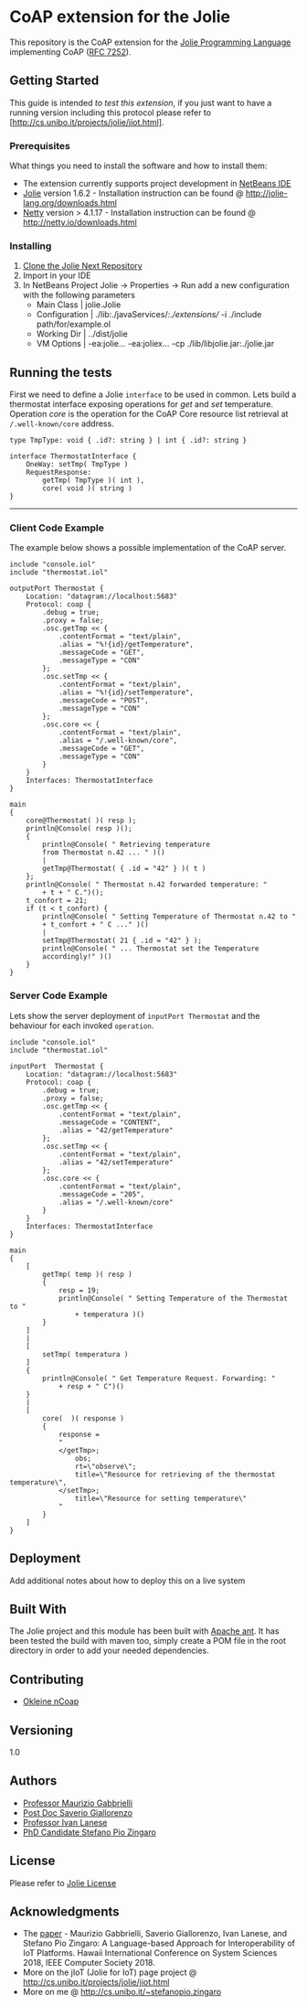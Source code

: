 # CoAP extension for the Jolie

This repository is the CoAP extension for the [Jolie Programming Language](http://www.jolie-lang.org) implementing CoAP ([RFC 7252](https://tools.ietf.org/html/rfc7252)).

## Getting Started

This guide is intended *to test this extension*, if you just want to have a running version including this protocol please refer to [http://cs.unibo.it/projects/jolie/jiot.html].

### Prerequisites

What things you need to install the software and how to install them:

* The extension currently supports project development in [NetBeans IDE](http://netbeans.org)
* [Jolie](https://github.com/jolie/jolie) version 1.6.2 - Installation instruction can be found @ http://jolie-lang.org/downloads.html
* [Netty](http://netty.io) version > 4.1.17 - Installation instruction can be found @ http://netty.io/downloads.html

### Installing

1. [Clone the Jolie Next Repository](https://github.com/stefanopiozingaro/jolie.git)
2. Import in your IDE
3. In NetBeans Project Jolie -> Properties -> Run add a new configuration with the following parameters
    * Main Class    |   jolie.Jolie
    * Configuration |   ./lib:./javaServices/*:./extensions/* -i ./include path/for/example.ol
    * Working Dir   |	../dist/jolie
    * VM Options    |   -ea:jolie... -ea:joliex... -cp ./lib/libjolie.jar:./jolie.jar

## Running the tests

First we need to define a Jolie `interface` to be used in common. Lets build a thermostat interface exposing operations for *get* and *set* temperature. Operation *core* is the operation for the CoAP Core resource list retrieval at `/.well-known/core` address.

```jolie
type TmpType: void { .id?: string } | int { .id?: string }

interface ThermostatInterface {
    OneWay: setTmp( TmpType )
    RequestResponse: 
        getTmp( TmpType )( int ),
        core( void )( string )
}
```

---

### Client Code Example

The example below shows a possible implementation of the CoAP server.

```jolie
include "console.iol"
include "thermostat.iol"

outputPort Thermostat {
    Location: "datagram://localhost:5683"
    Protocol: coap {
        .debug = true;
        .proxy = false;
        .osc.getTmp << {
            .contentFormat = "text/plain",
            .alias = "%!{id}/getTemperature",
            .messageCode = "GET",
            .messageType = "CON"
        };
        .osc.setTmp << {
            .contentFormat = "text/plain",
            .alias = "%!{id}/setTemperature",
            .messageCode = "POST",
            .messageType = "CON"
        };
        .osc.core << {
            .contentFormat = "text/plain",
            .alias = "/.well-known/core",
            .messageCode = "GET",
            .messageType = "CON"
        }
    }
    Interfaces: ThermostatInterface
}

main
{
    core@Thermostat( )( resp );
    println@Console( resp )();
    {
        println@Console( " Retrieving temperature 
        from Thermostat n.42 ... " )()
        |
        getTmp@Thermostat( { .id = "42" } )( t )
    };
    println@Console( " Thermostat n.42 forwarded temperature: " 
        + t + " C.")();
    t_confort = 21;
    if (t < t_confort) {
        println@Console( " Setting Temperature of Thermostat n.42 to " 
        + t_confort + " C ..." )()
        |
        setTmp@Thermostat( 21 { .id = "42" } );
        println@Console( " ... Thermostat set the Temperature 
        accordingly!" )()
    }
}

```

### Server Code Example

Lets show the server deployment of `inputPort Thermostat` and the behaviour for each invoked `operation`. 

```jolie
include "console.iol"
include "thermostat.iol"

inputPort  Thermostat {
    Location: "datagram://localhost:5683"
    Protocol: coap {
        .debug = true;
        .proxy = false;
        .osc.getTmp << {
            .contentFormat = "text/plain",
            .messageCode = "CONTENT",
            .alias = "42/getTemperature"
        };
        .osc.setTmp << {
            .contentFormat = "text/plain",
            .alias = "42/setTemperature"
        };
        .osc.core << {
            .contentFormat = "text/plain",
            .messageCode = "205",
            .alias = "/.well-known/core"
        }
    }
    Interfaces: ThermostatInterface
}

main 
{
    [
        getTmp( temp )( resp ) 
        {
            resp = 19;
            println@Console( " Setting Temperature of the Thermostat to " 
                + temperatura )()   
        }
    ]
    |
    [
        setTmp( temperatura )
    ] 
    {
        println@Console( " Get Temperature Request. Forwarding: " 
            + resp + " C")()
    }
    |
    [
        core(  )( response )
        {
            response = 
            "
            </getTmp>;
                obs;
                rt=\"observe\";
                title=\"Resource for retrieving of the thermostat temperature\",
            </setTmp>;
                title=\"Resource for setting temperature\"
            "
        }
    ]
}   
```

## Deployment

Add additional notes about how to deploy this on a live system

## Built With

The Jolie project and this module has been built with [Apache ant](https://ant.apache.org). 
It has been tested the build with maven too, simply create a POM file in the root directory in order to 
add your needed dependencies.

## Contributing

* [Okleine nCoap](https://github.com/okleine/nCoAP)

## Versioning
 
1.0

## Authors

* [Professor Maurizio Gabbrielli](http://cs.unibo.it/~gabbri)
* [Post Doc Saverio Giallorenzo](http://cs.unibo.it/~sgiallor)
* [Professor Ivan Lanese](http://cs.unibo.it/~lanese)
* [PhD Candidate Stefano Pio Zingaro](http://cs.unibo.it/~stefanopio.zingaro) 

## License

Please refer to [Jolie License](https://github.com/stefanopiozingaro/jolie/blob/next/LICENSE)

## Acknowledgments

* The [paper](http://cs.unibo.it/~sgiallor/publications/hicss2018/hicss2018.pdf) - Maurizio Gabbrielli, Saverio Giallorenzo, Ivan Lanese, and Stefano Pio Zingaro: A Language-based Approach for Interoperability of IoT Platforms. Hawaii International Conference on System Sciences 2018, IEEE Computer Society 2018.
* More on the jIoT (Jolie for IoT) page project @ http://cs.unibo.it/projects/jolie/jiot.html
* More on me @ http://cs.unibo.it/~stefanopio.zingaro
